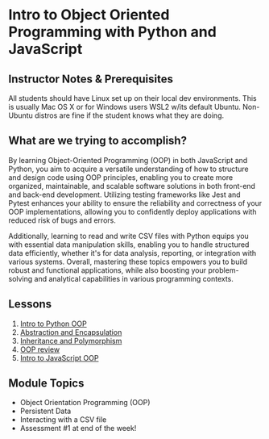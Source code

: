 # Intro to Object Oriented Programming with Python and JavaScript

## Instructor Notes & Prerequisites

All students should have Linux set up on their local dev environments. This is usually Mac OS X or for Windows users WSL2 w/its default Ubuntu. Non-Ubuntu distros are fine if the student knows what they are doing.

## What are we trying to accomplish?

By learning Object-Oriented Programming (OOP) in both JavaScript and Python, you aim to acquire a versatile understanding of how to structure and design code using OOP principles, enabling you to create more organized, maintainable, and scalable software solutions in both front-end and back-end development. Utilizing testing frameworks like Jest and Pytest enhances your ability to ensure the reliability and correctness of your OOP implementations, allowing you to confidently deploy applications with reduced risk of bugs and errors.

Additionally, learning to read and write CSV files with Python equips you with essential data manipulation skills, enabling you to handle structured data efficiently, whether it's for data analysis, reporting, or integration with various systems. Overall, mastering these topics empowers you to build robust and functional applications, while also boosting your problem-solving and analytical capabilities in various programming contexts.

## Lessons

1. [Intro to Python OOP](./1-oop-intro/)
2. [Abstraction and Encapsulation](./2-abstraction-encapsulation/)
3. [Inheritance and Polymorphism](./3-inheritance-polymorphism/)
4. [OOP review](./4-review/)
5. [Intro to JavaScript OOP](./5-js-oop/)

## Module Topics

- Object Orientation Programming (OOP)
- Persistent Data
- Interacting with a CSV file
- Assessment #1 at end of the week!
